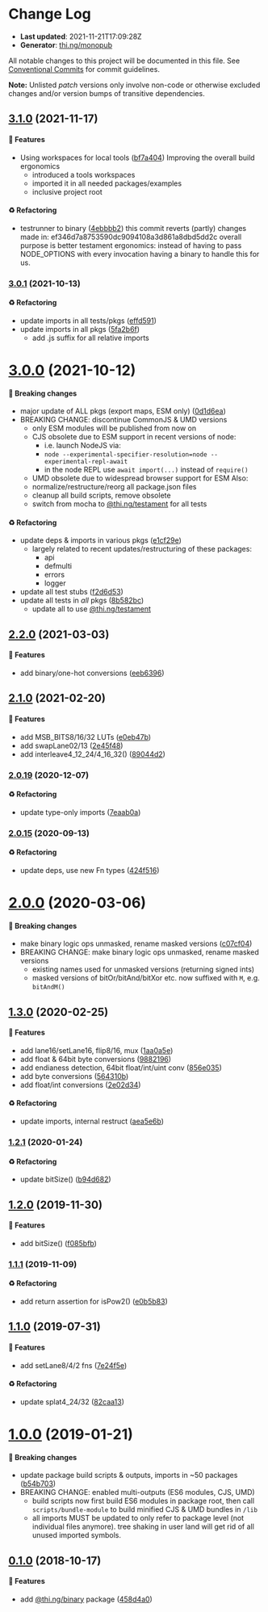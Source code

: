 # Change Log

- **Last updated**: 2021-11-21T17:09:28Z
- **Generator**: [thi.ng/monopub](https://thi.ng/monopub)

All notable changes to this project will be documented in this file.
See [Conventional Commits](https://conventionalcommits.org/) for commit guidelines.

**Note:** Unlisted _patch_ versions only involve non-code or otherwise excluded changes
and/or version bumps of transitive dependencies.

## [3.1.0](https://github.com/thi-ng/umbrella/tree/@thi.ng/binary@3.1.0) (2021-11-17)

#### 🚀 Features

- Using workspaces for local tools ([bf7a404](https://github.com/thi-ng/umbrella/commit/bf7a404))
  Improving the overall build ergonomics
  - introduced a tools workspaces
  - imported it in all needed packages/examples
  - inclusive project root

#### ♻️ Refactoring

- testrunner to binary ([4ebbbb2](https://github.com/thi-ng/umbrella/commit/4ebbbb2))
  this commit reverts (partly) changes made in:
  ef346d7a8753590dc9094108a3d861a8dbd5dd2c
  overall purpose is better testament ergonomics:
  instead of having to pass NODE_OPTIONS with every invocation
  having a binary to handle this for us.

### [3.0.1](https://github.com/thi-ng/umbrella/tree/@thi.ng/binary@3.0.1) (2021-10-13)

#### ♻️ Refactoring

- update imports in all tests/pkgs ([effd591](https://github.com/thi-ng/umbrella/commit/effd591))
- update imports in all pkgs ([5fa2b6f](https://github.com/thi-ng/umbrella/commit/5fa2b6f))
  - add .js suffix for all relative imports

# [3.0.0](https://github.com/thi-ng/umbrella/tree/@thi.ng/binary@3.0.0) (2021-10-12)

#### 🛑 Breaking changes

- major update of ALL pkgs (export maps, ESM only) ([0d1d6ea](https://github.com/thi-ng/umbrella/commit/0d1d6ea))
- BREAKING CHANGE: discontinue CommonJS & UMD versions
  - only ESM modules will be published from now on
  - CJS obsolete due to ESM support in recent versions of node:
    - i.e. launch NodeJS via:
    - `node --experimental-specifier-resolution=node --experimental-repl-await`
    - in the node REPL use `await import(...)` instead of `require()`
  - UMD obsolete due to widespread browser support for ESM
  Also:
  - normalize/restructure/reorg all package.json files
  - cleanup all build scripts, remove obsolete
  - switch from mocha to [@thi.ng/testament](https://github.com/thi-ng/umbrella/tree/main/packages/testament) for all tests

#### ♻️ Refactoring

- update deps & imports in various pkgs ([e1cf29e](https://github.com/thi-ng/umbrella/commit/e1cf29e))
  - largely related to recent updates/restructuring of these packages:
    - api
    - defmulti
    - errors
    - logger
- update all test stubs ([f2d6d53](https://github.com/thi-ng/umbrella/commit/f2d6d53))
- update all tests in _all_ pkgs ([8b582bc](https://github.com/thi-ng/umbrella/commit/8b582bc))
  - update all to use [@thi.ng/testament](https://github.com/thi-ng/umbrella/tree/main/packages/testament)

## [2.2.0](https://github.com/thi-ng/umbrella/tree/@thi.ng/binary@2.2.0) (2021-03-03)

#### 🚀 Features

- add binary/one-hot conversions ([eeb6396](https://github.com/thi-ng/umbrella/commit/eeb6396))

## [2.1.0](https://github.com/thi-ng/umbrella/tree/@thi.ng/binary@2.1.0) (2021-02-20)

#### 🚀 Features

- add MSB_BITS8/16/32 LUTs ([e0eb47b](https://github.com/thi-ng/umbrella/commit/e0eb47b))
- add swapLane02/13 ([2e45f48](https://github.com/thi-ng/umbrella/commit/2e45f48))
- add interleave4_12_24/4_16_32() ([89044d2](https://github.com/thi-ng/umbrella/commit/89044d2))

### [2.0.19](https://github.com/thi-ng/umbrella/tree/@thi.ng/binary@2.0.19) (2020-12-07)

#### ♻️ Refactoring

- update type-only imports ([7eaab0a](https://github.com/thi-ng/umbrella/commit/7eaab0a))

### [2.0.15](https://github.com/thi-ng/umbrella/tree/@thi.ng/binary@2.0.15) (2020-09-13)

#### ♻️ Refactoring

- update deps, use new Fn types ([424f516](https://github.com/thi-ng/umbrella/commit/424f516))

# [2.0.0](https://github.com/thi-ng/umbrella/tree/@thi.ng/binary@2.0.0) (2020-03-06)

#### 🛑 Breaking changes

- make binary logic ops unmasked, rename masked versions ([c07cf04](https://github.com/thi-ng/umbrella/commit/c07cf04))
- BREAKING CHANGE: make binary logic ops unmasked, rename masked versions
  - existing names used for unmasked versions (returning signed ints)
  - masked versions of bitOr/bitAnd/bitXor etc. now suffixed with `M`, e.g. `bitAndM()`

## [1.3.0](https://github.com/thi-ng/umbrella/tree/@thi.ng/binary@1.3.0) (2020-02-25)

#### 🚀 Features

- add lane16/setLane16, flip8/16, mux ([1aa0a5e](https://github.com/thi-ng/umbrella/commit/1aa0a5e))
- add float & 64bit byte conversions ([9882196](https://github.com/thi-ng/umbrella/commit/9882196))
- add endianess detection, 64bit float/int/uint conv ([856e035](https://github.com/thi-ng/umbrella/commit/856e035))
- add byte conversions ([564310b](https://github.com/thi-ng/umbrella/commit/564310b))
- add float/int conversions ([2e02d34](https://github.com/thi-ng/umbrella/commit/2e02d34))

#### ♻️ Refactoring

- update imports, internal restruct ([aea5e6b](https://github.com/thi-ng/umbrella/commit/aea5e6b))

### [1.2.1](https://github.com/thi-ng/umbrella/tree/@thi.ng/binary@1.2.1) (2020-01-24)

#### ♻️ Refactoring

- update bitSize() ([b94d682](https://github.com/thi-ng/umbrella/commit/b94d682))

## [1.2.0](https://github.com/thi-ng/umbrella/tree/@thi.ng/binary@1.2.0) (2019-11-30)

#### 🚀 Features

- add bitSize() ([f085bfb](https://github.com/thi-ng/umbrella/commit/f085bfb))

### [1.1.1](https://github.com/thi-ng/umbrella/tree/@thi.ng/binary@1.1.1) (2019-11-09)

#### ♻️ Refactoring

- add return assertion for isPow2() ([e0b5b83](https://github.com/thi-ng/umbrella/commit/e0b5b83))

## [1.1.0](https://github.com/thi-ng/umbrella/tree/@thi.ng/binary@1.1.0) (2019-07-31)

#### 🚀 Features

- add setLane8/4/2 fns ([7e24f5e](https://github.com/thi-ng/umbrella/commit/7e24f5e))

#### ♻️ Refactoring

- update splat4_24/32 ([82caa13](https://github.com/thi-ng/umbrella/commit/82caa13))

# [1.0.0](https://github.com/thi-ng/umbrella/tree/@thi.ng/binary@1.0.0) (2019-01-21)

#### 🛑 Breaking changes

- update package build scripts & outputs, imports in ~50 packages ([b54b703](https://github.com/thi-ng/umbrella/commit/b54b703))
- BREAKING CHANGE: enabled multi-outputs (ES6 modules, CJS, UMD)
  - build scripts now first build ES6 modules in package root, then call
    `scripts/bundle-module` to build minified CJS & UMD bundles in `/lib`
  - all imports MUST be updated to only refer to package level
    (not individual files anymore). tree shaking in user land will get rid of
    all unused imported symbols.

## [0.1.0](https://github.com/thi-ng/umbrella/tree/@thi.ng/binary@0.1.0) (2018-10-17)

#### 🚀 Features

- add [@thi.ng/binary](https://github.com/thi-ng/umbrella/tree/main/packages/binary) package ([458d4a0](https://github.com/thi-ng/umbrella/commit/458d4a0))
